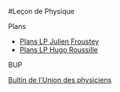 #Leçon de Physique

Plans

- [Plans LP Julien Froustey](Plans_JF_2019.pdf) 
- [Plans LP Hugo Roussille](plans_lecon_physique.pdf) 

BUP

[Bultin de l'Union des physiciens](/leçon-physique/ressources-internet/BUP/BUP.md) 


